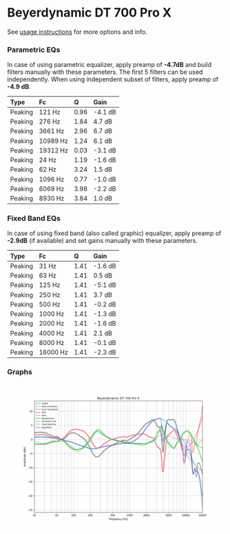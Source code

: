 # Beyerdynamic DT 700 Pro X
See [usage instructions](https://github.com/jaakkopasanen/AutoEq#usage) for more options and info.

### Parametric EQs
In case of using parametric equalizer, apply preamp of **-4.7dB** and build filters manually
with these parameters. The first 5 filters can be used independently.
When using independent subset of filters, apply preamp of **-4.9 dB**.

| Type    | Fc       |    Q | Gain    |
|:--------|:---------|:-----|:--------|
| Peaking | 121 Hz   | 0.96 | -4.1 dB |
| Peaking | 276 Hz   | 1.84 | 4.7 dB  |
| Peaking | 3661 Hz  | 2.96 | 6.7 dB  |
| Peaking | 10989 Hz | 1.24 | 6.1 dB  |
| Peaking | 19312 Hz | 0.03 | -3.1 dB |
| Peaking | 24 Hz    | 1.19 | -1.6 dB |
| Peaking | 62 Hz    | 3.24 | 1.5 dB  |
| Peaking | 1096 Hz  | 0.77 | -1.0 dB |
| Peaking | 6069 Hz  | 3.98 | -2.2 dB |
| Peaking | 8930 Hz  | 3.84 | 1.0 dB  |

### Fixed Band EQs
In case of using fixed band (also called graphic) equalizer, apply preamp of **-2.9dB**
(if available) and set gains manually with these parameters.

| Type    | Fc       |    Q | Gain    |
|:--------|:---------|:-----|:--------|
| Peaking | 31 Hz    | 1.41 | -1.6 dB |
| Peaking | 63 Hz    | 1.41 | 0.5 dB  |
| Peaking | 125 Hz   | 1.41 | -5.1 dB |
| Peaking | 250 Hz   | 1.41 | 3.7 dB  |
| Peaking | 500 Hz   | 1.41 | -0.2 dB |
| Peaking | 1000 Hz  | 1.41 | -1.3 dB |
| Peaking | 2000 Hz  | 1.41 | -1.6 dB |
| Peaking | 4000 Hz  | 1.41 | 2.1 dB  |
| Peaking | 8000 Hz  | 1.41 | -0.1 dB |
| Peaking | 16000 Hz | 1.41 | -2.3 dB |

### Graphs
![](./Beyerdynamic%20DT%20700%20Pro%20X.png)